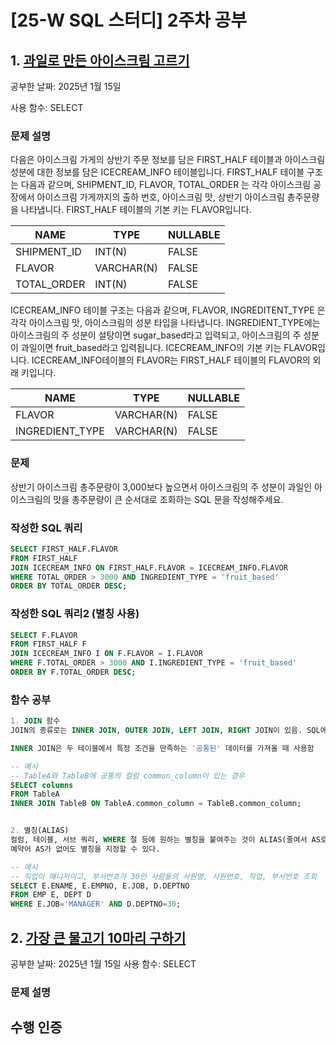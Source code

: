# [25-W SQL 스터디] 2주차 공부

## 1. [과일로 만든 아이스크림 고르기](https://school.programmers.co.kr/learn/courses/30/lessons/133025)
공부한 날짜: 2025년 1월 15일

사용 함수: SELECT

### 문제 설명
다음은 아이스크림 가게의 상반기 주문 정보를 담은 FIRST_HALF 테이블과 아이스크림 성분에 대한 정보를 담은 ICECREAM_INFO 테이블입니다. FIRST_HALF 테이블 구조는 다음과 같으며, SHIPMENT_ID, FLAVOR, TOTAL_ORDER 는 각각 아이스크림 공장에서 아이스크림 가게까지의 출하 번호, 아이스크림 맛, 상반기 아이스크림 총주문량을 나타냅니다. FIRST_HALF 테이블의 기본 키는 FLAVOR입니다.

|NAME|TYPE|NULLABLE|
|---|--------|---|
|SHIPMENT_ID|INT(N)|FALSE|
|FLAVOR|VARCHAR(N)|FALSE|
|TOTAL_ORDER|INT(N)|FALSE|

ICECREAM_INFO 테이블 구조는 다음과 같으며, FLAVOR, INGREDITENT_TYPE 은 각각 아이스크림 맛, 아이스크림의 성분 타입을 나타냅니다. INGREDIENT_TYPE에는 아이스크림의 주 성분이 설탕이면 sugar_based라고 입력되고, 아이스크림의 주 성분이 과일이면 fruit_based라고 입력됩니다. ICECREAM_INFO의 기본 키는 FLAVOR입니다. ICECREAM_INFO테이블의 FLAVOR는 FIRST_HALF 테이블의 FLAVOR의 외래 키입니다.

|NAME|TYPE|NULLABLE|
|---|--------|---|
|FLAVOR|VARCHAR(N)|FALSE|
|INGREDIENT_TYPE|VARCHAR(N)|FALSE|

### 문제
상반기 아이스크림 총주문량이 3,000보다 높으면서 아이스크림의 주 성분이 과일인 아이스크림의 맛을 총주문량이 큰 순서대로 조회하는 SQL 문을 작성해주세요.

### 작성한 SQL 쿼리
```SQL
SELECT FIRST_HALF.FLAVOR
FROM FIRST_HALF
JOIN ICECREAM_INFO ON FIRST_HALF.FLAVOR = ICECREAM_INFO.FLAVOR
WHERE TOTAL_ORDER > 3000 AND INGREDIENT_TYPE = 'fruit_based'
ORDER BY TOTAL_ORDER DESC;
```

### 작성한 SQL 쿼리2 (별칭 사용)
```SQL
SELECT F.FLAVOR
FROM FIRST_HALF F
JOIN ICECREAM_INFO I ON F.FLAVOR = I.FLAVOR
WHERE F.TOTAL_ORDER > 3000 AND I.INGREDIENT_TYPE = 'fruit_based'
ORDER BY F.TOTAL_ORDER DESC;
```

### 함수 공부
```SQL
1. JOIN 함수
JOIN의 종류로는 INNER JOIN, OUTER JOIN, LEFT JOIN, RIGHT JOIN이 있음. SQL에서 단순히 JOIN이라고 쓰면 기본적으로 INNER JOIN으로 처리됨.

INNER JOIN은 두 테이블에서 특정 조건을 만족하는 '공통된' 데이터를 가져올 때 사용함

-- 예시
-- TableA와 TableB에 공통의 컬럼 common_column이 있는 경우
SELECT columns
FROM TableA
INNER JOIN TableB ON TableA.common_column = TableB.common_column;


2. 별칭(ALIAS)
컬럼, 테이블, 서브 쿼리, WHERE 절 등에 원하는 별칭을 붙여주는 것이 ALIAS(줄여서 AS로 사용하기도 함)
예약어 AS가 없어도 별칭을 지정할 수 있다.

-- 예시
-- 직업이 매니저이고, 부서번호가 30인 사람들의 사원명, 사원번호, 직업, 부서번호 조회
SELECT E.ENAME, E.EMPNO, E.JOB, D.DEPTNO
FROM EMP E, DEPT D
WHERE E.JOB='MANAGER' AND D.DEPTNO=30;
```

## 2. [가장 큰 물고기 10마리 구하기](https://school.programmers.co.kr/learn/courses/30/lessons/298517)
공부한 날짜: 2025년 1월 15일
사용 함수: SELECT

### 문제 설명




## 수행 인증
![]()